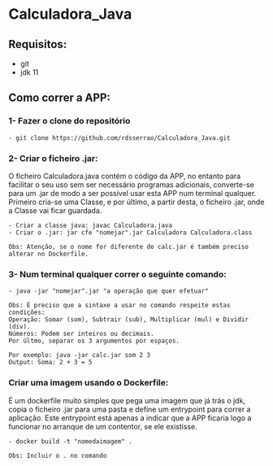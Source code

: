 # Calculadora_Java

## Requisitos:
  - git
  - jdk 11

## Como correr a APP:
  ### 1- Fazer o clone do repositório

    - git clone https://github.com/rdsserrao/Calculadora_Java.git
  
  ### 2- Criar o ficheiro .jar:
  O ficheiro Calculadora.java contém o código da APP, no entanto para facilitar o seu uso sem ser necessário programas adicionais, converte-se para um .jar de modo a ser possível usar esta APP num terminal qualquer. Primeiro cria-se uma Classe, e por último, a partir desta, o ficheiro .jar, onde a Classe vai ficar guardada.
  
    - Criar a classe java: javac Calculadora.java
    - Criar o .jar: jar cfe "nomejar".jar Calculadora Calculadora.class

    Obs: Atenção, se o nome for diferente de calc.jar é também preciso alterar no Dockerfile.

 ### 3- Num terminal qualquer correr o seguinte comando:

    - java -jar "nomejar".jar "a operação que quer efetuar"

    Obs: É preciso que a sintaxe a usar no comando respeite estas condições:
    Operação: Somar (som), Subtrair (sub), Multiplicar (mul) e Dividir (div).
    Números: Podem ser inteiros ou decimais.
    Por últmo, separar os 3 argumentos por espaços.

    Por exemplo: java -jar calc.jar som 2 3 
    Output: Soma: 2 + 3 = 5

  ### Criar uma imagem usando o Dockerfile:
  É um dockerfile muito simples que pega uma imagem que já trás o jdk, copia o ficheiro .jar para uma pasta e define um entrypoint para correr a aplicação. Este entrypoint está apenas a indicar que a APP ficaria logo a funcionar no arranque de um contentor, se ele existisse.
  
    - docker build -t "nomedaimagem" .

    Obs: Incluir o . no comando
    
  
  
 
